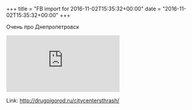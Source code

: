 +++
title = "FB import for 2016-11-02T15:35:32+00:00"
date = "2016-11-02T15:35:32+00:00"
+++

Очень про Днепропетровск 

![Phote](https://external.xx.fbcdn.net/safe_image.php?d=AQCOTYO_HlpM13R4&w=130&h=130&url=http%3A%2F%2Fdrugoigorod.ru%2Fwp-content%2Fuploads%2F2016%2F10%2FcORjE7G2eyE.jpg&cfs=1&_nc_hash=AQASbKSX7Fky7F3O)


Link: http://drugoigorod.ru/citycentersthrash/
